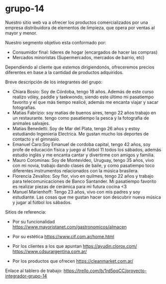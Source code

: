 # grupo-14

Nuestro sitio web va a ofrecer los productos comercializados por una empresa distribuidora de elementos de limpieza, que opera por ventas al mayor y menor.

Nuestro segmento objetivo esta conformado por:

- Consumidor final: líderes de hogar (encargados de hacer las compras)
- Mercados minoristas (Supermercados, mercados de barrio, etc)

Dependiendo al cliente que estemos dirigiendonós, ofreceremos precios diferentes en base a la cantidad de productos adquiridos.

Breve descripción de los integrantes del grupo:

- Chiara Bosio: Soy de Córdoba, tengo 18 años. Además de este curso realizo vóley, paddle y taekwondo, siendo este último mi pasatiempo favorito y el que más tiempo realicé, además me encanta viajar y sacar fotografías.
- Matias Fabrizio: soy matias de buenos aires, tengo 22 años trabajo en un restaurante. tengo como pasatiempo la pesca y la fotografia de animales salvajes.
- Matias Benedetti: Soy de Mar del Plata, tengo 26 años y estoy estudiando Ingenieria Electrica. Me gustan mucho los deportes de contacto y el gimnasio.
- Emanuel Caro:Soy Emanuel de cordoba capital, tengo 42 años, soy profe de educación física y juego al fútbol 11 todos los sábados, además estudio inglés y me encanta cantar y divertirme con amigos y familia.
- Mauro Corominas: Soy de Montevideo, Uruguay, tengo 35 años, vivo con mi novia, trabajo dando clases de baile, y como pasatiempo toco diferentes instrumentos relacionados con la música brasilera.
- Florencia Zevallos: Soy flor, vivo en quilmes, tengo 22 años y trabajo para telecomunicaciones de Banco Santander. Mi pasatiempo favorito es realizar piezas de cerámica para mi futura cocina <3
- Manuel Marienhoff: Tengo 23 años, vivo con mis padres y soy estudiante. Las cosas que me gustan hacer son descubrir nueva música y jugar al fútbol los sábados.

Sitios de referencia:

- Por su funcionalidad
  https://www.mayoristanet.com/gastronomicos/almacen

- Por su estética
  https://www.cif.com.ar/home.html

- Por los clientes a los que apuntan
  https://ayudin.clorox.com/
  https://www.cdsurargentina.com.ar/

- Por los productos que ofrecen
  https://cleanmarket.com.ar/

Enlace al tablero de trabajo:
https://trello.com/b/1rd5pqCC/proyecto-integrador-grupo-14
